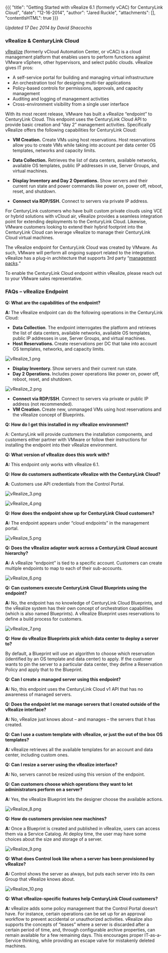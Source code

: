 {{{
  "title": "Getting Started with vRealize 6.1 (formerly vCAC) for CenturyLink Cloud",
  "date": "12-16-2014",
  "author": "Jared Ruckle",
  "attachments": [],
  "contentIsHTML": true
}}}

<p><em>Updated 17 Dec 2014 by David Shacochis</em></p>
<h3>vRealize &amp; CenturyLink Cloud</h3>
<p><a href="http://www.vmware.com/products/vrealize-suite/">vRealize</a> (formerly vCloud Automation Center, or vCAC) is a cloud management platform that enables users to perform functions against VMware vSphere, other hypervisors, and select public clouds.&nbsp;vRealize
  gives IT pros:</p>
<ul>
  <li>A self-service portal for building and managing virtual infrastructure</li>
  <li>An orchestration tool for designing multi-tier applications</li>
  <li>Policy-based controls for permissions, approvals, and capacity management</li>
  <li>Auditing and logging of management activities</li>
  <li>Cross-environment visibility from a single user interface</li>
</ul>
<p>With its most recent release, VMware has built a vRealize “endpoint” to CenturyLink Cloud. This endpoint uses the CenturyLink Cloud API to provide basic creation and “day 2” management activities. Specifically vRealize offers the following capabilities
  for CenturyLink Cloud:</p>
<ul>
  <li>
    <p><strong>VM Creation.</strong> Create VMs using host reservations. Host reservations allow you to create VMs while taking into account per data center OS templates, networks and capacity limits.</p>
  </li>
  <li>
    <p><strong>Data Collection.</strong> Retrieves the list of data centers, available networks, available OS templates, public IP addresses in use, Server Groups, and virtual machines.</p>
  </li>
  <li>
    <p><strong>Display Inventory and Day 2 Operations.</strong> Show servers and their current run state and power commands like power on, power off, reboot, reset, and shutdown.</p>
  </li>
  <li>
    <p><strong>Connect via RDP/SSH.</strong> Connect to servers via private IP address.</p>
  </li>
</ul>
<p>For CenturyLink customers who have built custom private clouds using VCE or hybrid solutions with vCloud air, vRealize provides a seamless integration point for extending deployments to the CenturyLink Cloud. Likewise, VMware customers looking to
  extend their hybrid footprint into the CenturyLink Cloud can leverage vRealize to manage their CenturyLink Cloud virtual machines.</p>
<p>The vRealize endpoint for CenturyLink Cloud was created by VMware. As such, VMware will perform all ongoing support related to the integration. vRealize has a plug-in architecture that supports 3rd party “<a href="http://www.vmware.com/files/pdf/vrealize/vmware-vrealize-operations-management-packs-wp-en.pdf">management packs</a>.”</p>
<p>To enable the CenturyLink Cloud endpoint within vRealize, please reach out to your VMware sales representative.</p>
<h3>FAQs – vRealize Endpoint</h3>
<p><strong>Q: What are the capabilities of the endpoint?</strong>
</p>
<p><strong>A: </strong>The vRealize endpoint can do the following operations in the CenturyLink Cloud:</p>
<ul>
  <li><strong>Data Collection</strong>. The endpoint interrogates the platform and retrieves the list of data centers, available networks, available OS templates, public IP addresses in use, Server Groups, and virtual machines.</li>
  <li><strong>Host Reservations. </strong>Create reservations per DC that take into account OS templates, networks, and capacity limits.</li>
</ul>
<p><img src="https://t3n.zendesk.com/attachments/token/R0SXOihf2hmop4do35148ifEJ/?name=vRealize_1.png" alt="vRealize_1.png" />
</p>
<ul>
  <li><strong>Display Inventory. </strong>Show servers and their current run state.</li>
  <li><strong>Day 2 Operations. </strong>Includes power operations like power on, power off, reboot, reset, and shutdown.</li>
</ul>
<p><img src="https://t3n.zendesk.com/attachments/token/Ot3WIG5DNMCX6Jd52KllVQRCX/?name=vRealize_2.png" alt="vRealize_2.png" />
</p>
<ul>
  <li><strong>Connect via RDP/SSH</strong>. Connect to servers via private or public IP address (not recommended).</li>
  <li><strong>VM Creation. </strong>Create new, unmanaged VMs using host reservations and the vRealize concept of Blueprints.</li>
</ul>
<p><strong>Q: How do I get this installed in my vRealize environment?</strong>
</p>
<p>A: CenturyLink will provide customers the installation components, and customers either partner with VMware or follow their instructions for installing the endpoint into their vRealize environment.</p>
<p><strong>Q: What version of vRealize does this work with?</strong>
</p>
<p><strong>A: </strong>This endpoint only works with vRealize 6.1.</p>
<p><strong>Q: How do customers authenticate vRealize with the CenturyLink Cloud?</strong>
</p>
<p><strong>A</strong>: Customers use API credentials from the Control Portal.</p>
<p><img src="https://t3n.zendesk.com/attachments/token/0mL8504ZMVG2j9utv2NCL6eKG/?name=vRealize_3.png" alt="vRealize_3.png" />
</p>
<p><img src="https://t3n.zendesk.com/attachments/token/izpethrQ01xBGb1dsrwCeIFKw/?name=vRealize_4.png" alt="vRealize_4.png" />
</p>
<p><strong>Q: How does the endpoint show up for CenturyLink Cloud customers?</strong>
</p>
<p><strong>A: </strong>The endpoint appears under “cloud endpoints” in the management portal.</p>
<p><img src="https://t3n.zendesk.com/attachments/token/1VE8XVNGgsCfKKnlVFbMEbZVQ/?name=vRealize_5.png" alt="vRealize_5.png" />
</p>
<p><strong>Q: Does the vRealize adapter work across a CenturyLink Cloud account hierarchy?</strong>
</p>
<p><strong>A: </strong>A vRealize “endpoint” is tied to a specific account. Customers can create multiple endpoints to map to each of their sub-accounts.</p>
<p><img src="https://t3n.zendesk.com/attachments/token/Imyy55LLryKhAXvUKREJAxLWl/?name=vRealize_6.png" alt="vRealize_6.png" />
</p>
<p><strong>Q: Can customers execute CenturyLink Cloud Blueprints using the endpoint?</strong>
</p>
<p><strong>A: </strong>No, the endpoint has no knowledge of CenturyLink Cloud Blueprints, and the vRealize system has their own concept of orchestration capabilities (which is also named Blueprints). A vRealize Blueprint uses reservations to define a build
  process for customers.</p>
<p><img src="https://t3n.zendesk.com/attachments/token/a9pV6n7tSr4prRjgNllNvuPF8/?name=vRealize_7.png" alt="vRealize_7.png" />
</p>
<p><strong>Q: How do vRealize Blueprints pick which data center to deploy a server to?</strong>
</p>
<p>By default, a Blueprint will use an algorithm to choose which reservation (identified by an OS template and data center) to apply. If the customer wants to pin the server to a particular data center, they define a Reservation Policy and apply that to
  the Blueprint.</p>
<p><strong>Q: Can I create a managed server using this endpoint?</strong>
</p>
<p><strong>A: </strong>No, this endpoint uses the CenturyLink Cloud v1 API that has no awareness of managed servers.</p>
<p><strong>Q: Does the endpoint let me manage servers that I created outside of the vRealize interface?</strong>
</p>
<p><strong>A: </strong>No, vRealize just knows about – and manages – the servers that it has created.</p>
<p><strong>Q: Can I use a custom template with vRealize, or just the out of the box OS templates?</strong>
</p>
<p><strong>A: </strong>vRealize retrieves all the available templates for an account and data center, including custom ones.</p>
<p><strong>Q: Can I resize a server using the vRealize interface?</strong>
</p>
<p><strong>A: </strong>No, servers cannot be resized using this version of the endpoint.</p>
<p><strong>Q: Can customers choose which operations they want to let administrators perform on a server?</strong>
</p>
<p><strong>A: </strong>Yes, the vRealize Blueprint lets the designer choose the available actions.</p>
<p><img src="https://t3n.zendesk.com/attachments/token/fOcnoUnraPbTkbDdXbBPbmZAI/?name=vRealize_8.png" alt="vRealize_8.png" />
</p>

<p><strong>Q: How do customers provision new machines?</strong>
</p>
<p><strong>A: </strong>Once a Blueprint is created and published in vRealize, users can access them via a Service Catalog. At deploy time, the user may have some choices about the size and storage of a server.</p>
<p><img src="https://t3n.zendesk.com/attachments/token/iAKbEzk4fjrlKB2orKKHsRNpW/?name=vRealize_9.png" alt="vRealize_9.png" />
</p>
<p><strong>Q: What does Control look like when a server has been provisioned by vRealize?</strong>
</p>
<p><strong>A: </strong>Control shows the server as always, but puts each server into its own Group that vRealize knows about.</p>
<p><img src="https://t3n.zendesk.com/attachments/token/LjxpOo3Z137st6Z19tT8LJbGj/?name=vRealize_10.png" alt="vRealize_10.png" />
</p>
<p><strong>Q: What vRealize-specific features help CenturyLink Cloud customers?</strong>
</p>
<p><strong>A: </strong>vRealize adds some policy management that the Control Portal doesn’t have. For instance, certain operations can be set up for an approval workflow to prevent accidental or unauthorized activities. vRealize also supports the concepts
  of “leases” where a server is discarded after a certain period of time, and, through configurable archive properties, can remain available for a few remaining days. This encourages proper IT-as-a-Service thinking, while providing an escape valve for
  mistakenly deleted machines.</p>